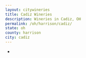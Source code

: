 ```yaml
---
layout: citywineries
title: Cadiz Wineries
description: Wineries in Cadiz, OH
permalink: /oh/harrison/cadiz/
state: oh
county: harrison
city: cadiz
---
```

-
